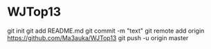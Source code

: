 # WJTop13

git init
git add README.md
git commit -m "text"
git remote add origin https://github.com/Ma3auka/WJTop13
git push -u origin master
